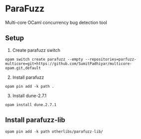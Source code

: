 # ParaFuzz
Multi-core OCaml concurrency bug detection tool

## Setup
1. Create parafuzz switch

```
opam switch create parafuzz --empty --repositories=parfuzz-multicore=git+https://github.com/SumitPadhiyar/multicore-opam.git,default
```

2. Install parafuzz

```
opam pin add -k path .
```

3. Install dune-2.7.1
```
opam install dune.2.7.1
```

## Install parafuzz-lib
```
opam pin add -k path otherlibs/parafuzz-lib/
```
